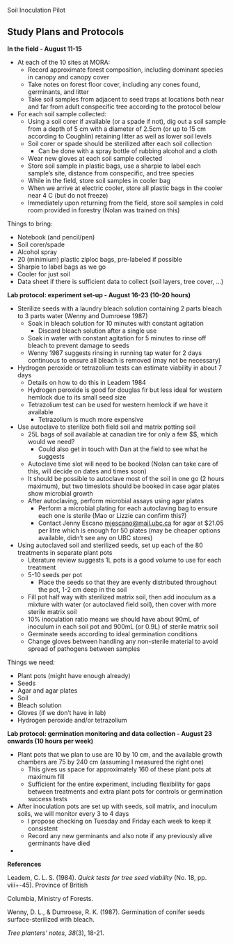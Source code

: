 Soil Inoculation Pilot

## Study Plans and Protocols

**In the field \- August 11-15**

* At each of the 10 sites at MORA:  
  * Record approximate forest composition, including dominant species in canopy and canopy cover  
  * Take notes on forest floor cover, including any cones found, germinants, and litter  
  * Take soil samples from adjacent to seed traps at locations both near and far from adult conspecific tree according to the protocol below  
* For each soil sample collected:  
  * Using a soil corer if available (or a spade if not), dig out a soil sample from a depth of 5 cm with a diameter of 2.5cm (or up to 15 cm according to Coughlin) retaining litter as well as lower soil levels  
  * Soil corer or spade should be sterilized after each soil collection  
    * Can be done with a spray bottle of rubbing alcohol and a cloth  
  * Wear new gloves at each soil sample collected  
  * Store soil sample in plastic bags, use a sharpie to label each sample’s site, distance from conspecific, and tree species  
  * While in the field, store soil samples in cooler bag  
  * When we arrive at electric cooler, store all plastic bags in the cooler near 4 C (but do not freeze)   
  * Immediately upon returning from the field, store soil samples in cold room provided in forestry (Nolan was trained on this)

Things to bring:

- Notebook (and pencil/pen)  
- Soil corer/spade  
- Alcohol spray   
- 20 (minimium) plastic ziploc bags, pre-labeled if possible  
- Sharpie to label bags as we go  
- Cooler for just soil  
- Data sheet if there is sufficient data to collect (soil layers, tree cover, …)

**Lab protocol: experiment set-up \- August 16-23 (10-20 hours)**

* Sterilize seeds with a laundry bleach solution containing 2 parts bleach to 3 parts water (Wenny and Dumroese 1987\)  
  * Soak in bleach solution for 10 minutes with constant agitation  
    * Discard bleach solution after a single use  
  * Soak in water with constant agitation for 5 minutes to rinse off bleach to prevent damage to seeds  
  * Wenny 1987 suggests rinsing in running tap water for 2 days continuous to ensure all bleach is removed (may not be necessary)  
* Hydrogen peroxide or tetrazolium tests can estimate viability in about 7 days  
  * Details on how to do this in Leadem 1984  
  * Hydrogen peroxide is good for douglas fir but less ideal for western hemlock due to its small seed size  
  * Tetrazolium test can be used for western hemlock if we have it available  
    * Tetrazolium is much more expensive  
* Use autoclave to sterilize both field soil and matrix potting soil   
  * 25L bags of soil available at canadian tire for only a few $$, which would we need?   
    * Could also get in touch with Dan at the field to see what he suggests  
  * Autoclave time slot will need to be booked (Nolan can take care of this, will decide on dates and times soon)  
  * It should be possible to autoclave most of the soil in one go (2 hours maximum), but two timeslots should be booked in case agar plates show microbial growth  
  * After autoclaving, perform microbial assays using agar plates  
    * Perform a microbial plating for each autoclaving bag to ensure each one is sterile (Mao or Lizzie can confirm this?)  
    * Contact Jenny Escano [mjescano@mail.ubc.ca](mailto:mjescano@mail.ubc.ca) for agar at $21.05 per litre which is enough for 50 plates (may be cheaper options available, didn’t see any on UBC stores)  
* Using autoclaved soil and sterilized seeds, set up each of the 80 treatments in separate plant pots  
  * Literature review suggests 1L pots is a good volume to use for each treatment  
  * 5-10 seeds per pot  
    * Place the seeds so that they are evenly distributed throughout the pot, 1-2 cm deep in the soil  
  * Fill pot half way with sterilized matrix soil, then add inoculum as a mixture with water (or autoclaved field soil), then cover with more sterile matrix soil   
  * 10% inoculation ratio means we should have about 90mL of inoculum in each soil pot and 900mL (or 0.9L) of sterile matrix soil  
  * Germinate seeds according to ideal germination conditions   
  * Change gloves between handling any non-sterile material to avoid spread of pathogens between samples 

Things we need:

- Plant pots (might have enough already)  
- Seeds  
- Agar and agar plates  
- Soil  
- Bleach solution  
- Gloves (if we don’t have in lab)  
- Hydrogen peroxide and/or tetrazolium

**Lab protocol: germination monitoring and data collection \- August 23 onwards (10 hours per week)**

* Plant pots that we plan to use are 10 by 10 cm, and the available growth chambers are 75 by 240 cm (assuming I measured the right one)   
  * This gives us space for approximately 160 of these plant pots at maximum fill  
  * Sufficient for the entire experiment, including flexibility for gaps between treatments and extra plant pots for controls or germination success tests  
* After inoculation pots are set up with seeds, soil matrix, and inoculum soils, we will monitor every 3 to 4 days  
  * I propose checking on Tuesday and Friday each week to keep it consistent  
  * Record any new germinants and also note if any previously alive germinants have died  
* 

 

 

**References**

Leadem, C. L. S. (1984). *Quick tests for tree seed viability* (No. 18, pp. viii+-45). Province of British

Columbia, Ministry of Forests.

Wenny, D. L., & Dumroese, R. K. (1987). Germination of conifer seeds surface-sterilized with bleach.

*Tree planters’ notes*, *38*(3), 18-21.

 

